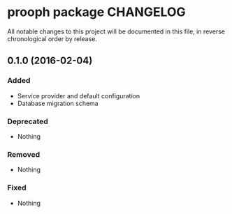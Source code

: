 # prooph package CHANGELOG

All notable changes to this project will be documented in this file, in reverse chronological order by release.

## 0.1.0 (2016-02-04)

### Added

* Service provider and default configuration
* Database migration schema

### Deprecated

* Nothing

### Removed

* Nothing

### Fixed

* Nothing

